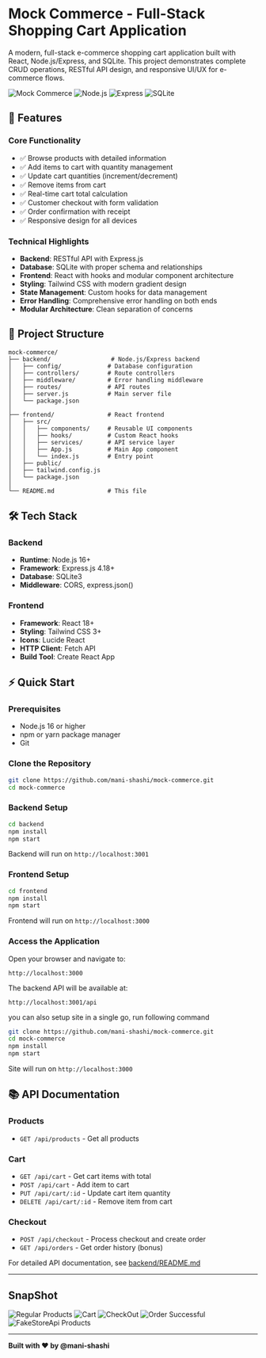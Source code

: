# Mock Commerce - Full-Stack Shopping Cart Application

A modern, full-stack e-commerce shopping cart application built with React, Node.js/Express, and SQLite. This project demonstrates complete CRUD operations, RESTful API design, and responsive UI/UX for e-commerce flows.

![Mock Commerce](https://img.shields.io/badge/React-18+-61DAFB?style=flat&logo=react&logoColor=white)
![Node.js](https://img.shields.io/badge/Node.js-16+-339933?style=flat&logo=node.js&logoColor=white)
![Express](https://img.shields.io/badge/Express-4+-000000?style=flat&logo=express&logoColor=white)
![SQLite](https://img.shields.io/badge/SQLite-3-003B57?style=flat&logo=sqlite&logoColor=white)

## 🚀 Features

### Core Functionality
- ✅ Browse products with detailed information
- ✅ Add items to cart with quantity management
- ✅ Update cart quantities (increment/decrement)
- ✅ Remove items from cart
- ✅ Real-time cart total calculation
- ✅ Customer checkout with form validation
- ✅ Order confirmation with receipt
- ✅ Responsive design for all devices

### Technical Highlights
- **Backend**: RESTful API with Express.js
- **Database**: SQLite with proper schema and relationships
- **Frontend**: React with hooks and modular component architecture
- **Styling**: Tailwind CSS with modern gradient design
- **State Management**: Custom hooks for data management
- **Error Handling**: Comprehensive error handling on both ends
- **Modular Architecture**: Clean separation of concerns

## 📁 Project Structure

```
mock-commerce/
├── backend/                 # Node.js/Express backend
│   ├── config/             # Database configuration
│   ├── controllers/        # Route controllers
│   ├── middleware/         # Error handling middleware
│   ├── routes/             # API routes
│   ├── server.js           # Main server file
│   └── package.json
│
├── frontend/               # React frontend
│   ├── src/
│   │   ├── components/     # Reusable UI components
│   │   ├── hooks/          # Custom React hooks
│   │   ├── services/       # API service layer
│   │   ├── App.js          # Main App component
│   │   └── index.js        # Entry point
│   ├── public/
│   ├── tailwind.config.js
│   └── package.json
│
└── README.md               # This file
```

## 🛠️ Tech Stack

### Backend
- **Runtime**: Node.js 16+
- **Framework**: Express.js 4.18+
- **Database**: SQLite3
- **Middleware**: CORS, express.json()

### Frontend
- **Framework**: React 18+
- **Styling**: Tailwind CSS 3+
- **Icons**: Lucide React
- **HTTP Client**: Fetch API
- **Build Tool**: Create React App

## ⚡ Quick Start

### Prerequisites
- Node.js 16 or higher
- npm or yarn package manager
- Git

### Clone the Repository

```bash
git clone https://github.com/mani-shashi/mock-commerce.git
cd mock-commerce
```

### Backend Setup

```bash
cd backend
npm install
npm start
```

Backend will run on `http://localhost:3001`

### Frontend Setup

```bash
cd frontend
npm install
npm start
```

Frontend will run on `http://localhost:3000`

### Access the Application

Open your browser and navigate to:
```
http://localhost:3000
```

The backend API will be available at:
```
http://localhost:3001/api
```


you can also setup site in a single go, run following command

```bash
git clone https://github.com/mani-shashi/mock-commerce.git
cd mock-commerce
npm install
npm start
```

Site will run on `http://localhost:3000`



## 📚 API Documentation

### Products
- `GET /api/products` - Get all products

### Cart
- `GET /api/cart` - Get cart items with total
- `POST /api/cart` - Add item to cart
- `PUT /api/cart/:id` - Update cart item quantity
- `DELETE /api/cart/:id` - Remove item from cart

### Checkout
- `POST /api/checkout` - Process checkout and create order
- `GET /api/orders` - Get order history (bonus)

For detailed API documentation, see [backend/README.md](backend/README.md)

---
## SnapShot

![Regular Products](https://github.com/mani-shashi/mock-commerce/blob/main/screenshots/Screenshot%20(1).png)
![Cart](https://github.com/mani-shashi/mock-commerce/blob/main/screenshots/Screenshot%20(2).png)
![CheckOut](https://github.com/mani-shashi/mock-commerce/blob/main/screenshots/Screenshot%20(3).png)
![Order Successful](https://github.com/mani-shashi/mock-commerce/blob/main/screenshots/Screenshot%20(4).png)
![FakeStoreApi Products](https://github.com/mani-shashi/mock-commerce/blob/main/screenshots/Screenshot%20(5).png)

---

**Built with ❤️ by @mani-shashi**